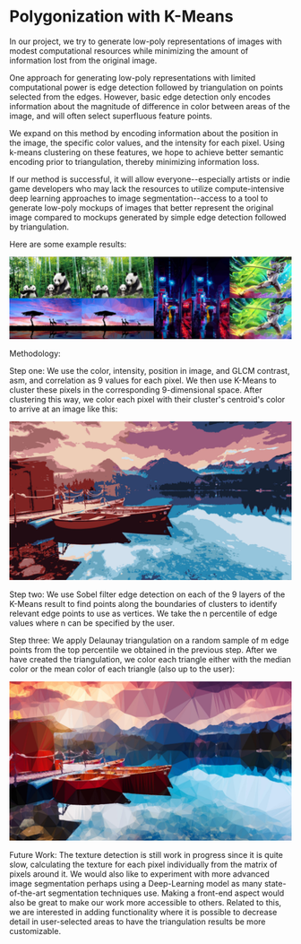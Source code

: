 # Polygonization with K-Means
In our project, we try to generate low-poly representations of images with modest computational resources while minimizing the amount of information lost from the original image.

One approach for generating low-poly representations with limited computational power is edge detection followed by triangulation on points selected from the edges. However, basic edge detection only encodes information about the magnitude of difference in color between areas of the image, and will often select superfluous feature points.

We expand on this method by encoding information about the position in the image, the specific color values, and the intensity for each pixel. Using k-means clustering on these features, we hope to achieve better semantic encoding prior to triangulation, thereby minimizing information loss. 

If our method is successful, it will allow everyone--especially artists or indie game developers who may lack the resources to utilize compute-intensive deep learning approaches to image segmentation--access to a tool to generate low-poly mockups of images that better represent the original image compared to mockups generated by simple edge detection followed by triangulation.

Here are some example results:

![Figure 1](results/examples.jpg)

Methodology:

Step one: We use the color, intensity, position in image, and GLCM contrast, asm, and correlation as 9 values for each pixel. We then use K-Means to cluster these pixels in the corresponding 9-dimensional space. After clustering this way, we color each pixel with their cluster's centroid's color to arrive at an image like this:


![Figure 2](results/boats_kmeans.jpg)

Step two: We use Sobel filter edge detection on each of the 9 layers of the K-Means result to find points along the boundaries of clusters to identify relevant edge points to use as vertices. We take the n percentile of edge values where n can be specified by the user. 

Step three: We apply Delaunay triangulation on a random sample of m edge points from the top percentile we obtained in the previous step. After we have created the triangulation, we color each triangle either with the median color or the mean color of each triangle (also up to the user):

![Figure 3](results/boats.jpg)

Future Work: The texture detection is still work in progress since it is quite slow, calculating the texture for each pixel individually from the matrix of pixels around it. We would also like to experiment with more advanced image segmentation perhaps using a Deep-Learning model as many state-of-the-art segmentation techniques use. Making a front-end aspect would also be great to make our work more accessible to others. Related to this, we are interested in adding functionality where it is possible to decrease detail in user-selected areas to have the triangulation results be more customizable.
